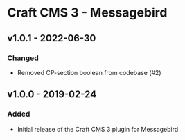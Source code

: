 # Craft CMS 3 - Messagebird

## v1.0.1 - 2022-06-30

### Changed

- Removed CP-section boolean from codebase (#2)

## v1.0.0 - 2019-02-24

### Added

- Initial release of the Craft CMS 3 plugin for Messagebird